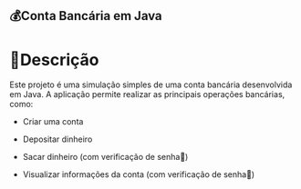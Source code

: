 ## 💰Conta Bancária em Java

# 📌Descrição 

Este projeto é uma simulação simples de uma conta bancária desenvolvida em Java. A aplicação permite realizar as principais operações bancárias, como:

- Criar uma conta

- Depositar dinheiro

- Sacar dinheiro (com verificação de senha🔐)

- Visualizar informações da conta (com verificação de senha🔐)


